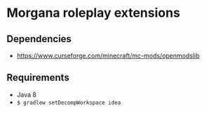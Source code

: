 # Morgana roleplay extensions
## Dependencies
- https://www.curseforge.com/minecraft/mc-mods/openmodslib

## Requirements
- Java 8
- `$ gradlew setDecompWorkspace idea`
